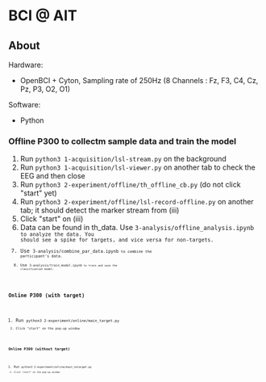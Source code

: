 # BCI @ AIT

## About

Hardware:
- OpenBCI + Cyton, Sampling rate of 250Hz (8 Channels : Fz, F3, C4, Cz, Pz, P3, O2, O1)

Software:
- Python

### Offline P300 to collectm sample data and train the model
   1. Run <code>python3 1-acquisition/lsl-stream.py</code> on the background
   2. Run <code>python3 1-acquisition/lsl-viewer.py</code> on another tab to check the EEG and then close
   3. Run <code>python3 2-experiment/offline/th_offline_cb.py</code>  (do not click "start" yet)
   4. Run <code>python3 2-experiment/offline/lsl-record-offline.py</code> on another tab; it should detect the marker stream from (iii)
   5. Click "start" on (iii)
   6. Data can be found in th_data. Use <code>3-analysis/offline_analysis.ipynb<code> to analyze the data. You should see a spike for targets, and vice versa for non-targets.
   7. Use <code>3-analysis/combine_par_data.ipynb<code> to combine the participant's data.
   8. Use <code>3-analysis/train_model.ipynb<code> to train and save the classification model.


### Online P300 (with target)
   1. Run <code>python3 2-experiment/online/main_target.py<code>
   2. Click "start" on the pop-up window

   
### Online P300 (without target)
   1. Run <code>python3 2-experiment/online/main_notarget.py<code>
   2. Click "start" on the pop-up window
